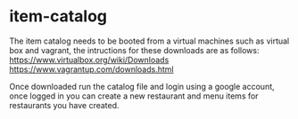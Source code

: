 # item-catalog

The item catalog needs to be booted from a virtual machines such as virtual box and vagrant, the intructions for these downloads are as follows: https://www.virtualbox.org/wiki/Downloads
                          https://www.vagrantup.com/downloads.html
                          
Once downloaded run the catalog file and login using a google account, once logged in you can create a new restaurant and menu items for restaurants you have created. 
